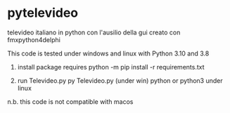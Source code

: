 # pytelevideo
televideo italiano in python con l'ausilio della gui creato con fmxpython4delphi

This code is tested under windows and linux with Python 3.10 and 3.8

1) install package requires
python -m pip install -r requirements.txt

2) run  Televideo.py
py Televideo.py (under win)
python or python3 under linux

n.b. this code is not compatible with macos
